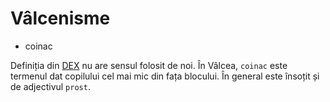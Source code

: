 # Vâlcenisme

* coinac

Definiția din [DEX](http://dexonline.ro/definitie/coinac) nu are sensul folosit
de noi. În Vâlcea, `coinac` este termenul dat copilului cel mai mic din fața
blocului. În general este însoțit și de adjectivul `prost`.
